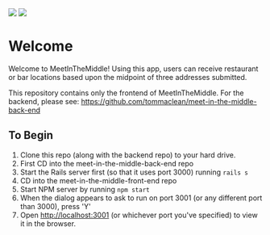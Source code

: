 <img src="https://i.imgur.com/BqXmkN4.png" />
<img src="https://i.imgur.com/3FGnwzo.gif" />

# Welcome

Welcome to MeetInTheMiddle! Using this app, users can receive restaurant or bar locations based upon the midpoint of three addresses submitted.

This repository contains only the frontend of MeetInTheMiddle. For the backend, please see:
https://github.com/tommaclean/meet-in-the-middle-back-end 

## To Begin

1. Clone this repo (along with the backend repo) to your hard drive.
2. First CD into the meet-in-the-middle-back-end repo
3. Start the Rails server first (so that it uses port 3000) running `rails s`
4. CD into the meet-in-the-middle-front-end repo
5. Start NPM server by running `npm start`
6. When the dialog appears to ask to run on port 3001 (or any different port than 3000), press 'Y'
7. Open [http://localhost:3001](http://localhost:3001) (or whichever port you've specified) to view it in the browser.
